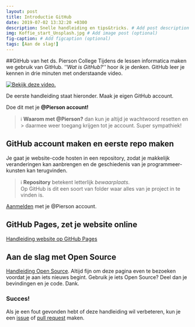 ```yaml
---
layout: post
title: Introductie GitHub
date: 2019-07-02 13:32:20 +0300
description: Snelle handleiding en tips&tricks. # Add post description (optional)
img: Koffie_start_Unsplash.jpg # Add image post (optional)
fig-caption: # Add figcaption (optional)
tags: [Aan de slag!]
---
```


##GitHub van het ds. Pierson College
Tijdens de lessen informatica maken we gebruik van GitHub. _''Wat is GitHub?''_ hoor ik je denken.
GitHub leer je kennen in drie minuten met onderstaande video.

[![Bekijk deze video.](https://img.youtube.com/vi/w3jLJU7DT5E/maxresdefault.jpg)](https://www.youtube.com/watch?v=w3jLJU7DT5E)

De eerste handleiding staat hieronder. Maak je eigen GitHub account.

Doe dit met je **@Pierson account!**
> :information_source: **Waarom met @Pierson?** dan kun je altijd je wachtwoord resetten en > daarmee weer toegang krijgen tot je account. Super sympathiek!

## GitHub account maken en eerste repo maken ##
Je gaat je website-code hosten in een repository, zodat je makkelijk veranderingen kan aanbrengen en de geschiedenis van je programmeer-kunsten kan terugvinden.

> :information_source:  **Repository** betekent letterlijk *bewaarplaats*.    
> Op GitHub is dit een soort van folder waar alles van je project in te vinden is.

[Aanmelden](https://github.com/join) met je @Pierson account.

## GitHub Pages, zet je website online ##
[Handleiding website op GitHub Pages](piersoncollege.github.io/html)

## Aan de slag met Open Source
[Handleiding Open Source](https://opensource.guide/). Altijd fijn om deze pagina even te bezoeken voordat je aan iets nieuws begint. Gebruik je iets Open Source? Deel dan je bevindingen en je code. Dank.

### Succes! ###



Als je een fout gevonden hebt of deze handleiding wil verbeteren, kun je een [issue](https://github.com/moorlag/moorlag.github.io/issues/new) of [pull request](https://github.com/moorlag/moorlag.github.io/compare) maken.

